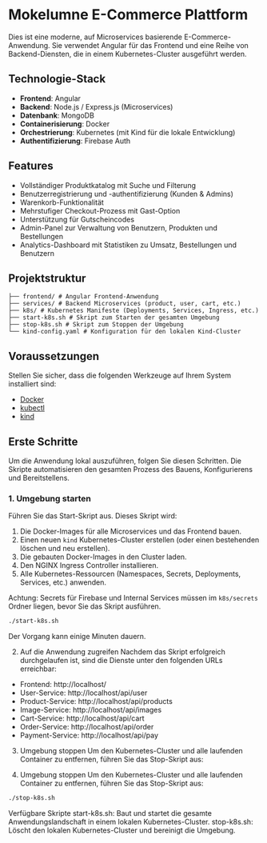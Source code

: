 # Mokelumne E-Commerce Plattform

Dies ist eine moderne, auf Microservices basierende E-Commerce-Anwendung. Sie verwendet Angular für das Frontend und eine Reihe von Backend-Diensten, die in einem Kubernetes-Cluster ausgeführt werden.

## Technologie-Stack

- **Frontend**: Angular
- **Backend**: Node.js / Express.js (Microservices)
- **Datenbank**: MongoDB
- **Containerisierung**: Docker
- **Orchestrierung**: Kubernetes (mit Kind für die lokale Entwicklung)
- **Authentifizierung**: Firebase Auth

## Features

- Vollständiger Produktkatalog mit Suche und Filterung
- Benutzerregistrierung und -authentifizierung (Kunden & Admins)
- Warenkorb-Funktionalität
- Mehrstufiger Checkout-Prozess mit Gast-Option
- Unterstützung für Gutscheincodes
- Admin-Panel zur Verwaltung von Benutzern, Produkten und Bestellungen
- Analytics-Dashboard mit Statistiken zu Umsatz, Bestellungen und Benutzern

## Projektstruktur

    ├── frontend/ # Angular Frontend-Anwendung 
    ├── services/ # Backend Microservices (product, user, cart, etc.) 
    ├── k8s/ # Kubernetes Manifeste (Deployments, Services, Ingress, etc.) 
    ├── start-k8s.sh # Skript zum Starten der gesamten Umgebung 
    ├── stop-k8s.sh # Skript zum Stoppen der Umgebung 
    └── kind-config.yaml # Konfiguration für den lokalen Kind-Cluster

## Voraussetzungen

Stellen Sie sicher, dass die folgenden Werkzeuge auf Ihrem System installiert sind:

- [Docker](https://www.docker.com/get-started)
- [kubectl](https://kubernetes.io/docs/tasks/tools/install-kubectl-macos/)
- [kind](https://kind.sigs.k8s.io/docs/user/quick-start/#installation)

## Erste Schritte

Um die Anwendung lokal auszuführen, folgen Sie diesen Schritten. Die Skripte automatisieren den gesamten Prozess des Bauens, Konfigurierens und Bereitstellens.

### 1. Umgebung starten

Führen Sie das Start-Skript aus. Dieses Skript wird:
1.  Die Docker-Images für alle Microservices und das Frontend bauen.
2.  Einen neuen `kind` Kubernetes-Cluster erstellen (oder einen bestehenden löschen und neu erstellen).
3.  Die gebauten Docker-Images in den Cluster laden.
4.  Den NGINX Ingress Controller installieren.
5.  Alle Kubernetes-Ressourcen (Namespaces, Secrets, Deployments, Services, etc.) anwenden.

Achtung: Secrets für Firebase und Internal Services müssen im `k8s/secrets` Ordner liegen, bevor Sie das Skript ausführen.

```bash
./start-k8s.sh
```

Der Vorgang kann einige Minuten dauern.

2. Auf die Anwendung zugreifen
Nachdem das Skript erfolgreich durchgelaufen ist, sind die Dienste unter den folgenden URLs erreichbar:


- Frontend: http://localhost/
- User-Service: http://localhost/api/user
- Product-Service: http://localhost/api/products
- Image-Service: http://localhost/api/images
- Cart-Service: http://localhost/api/cart
- Order-Service: http://localhost/api/order
- Payment-Service: http://localhost/api/pay

3. Umgebung stoppen
Um den Kubernetes-Cluster und alle laufenden Container zu entfernen, führen Sie das Stop-Skript aus:

3. Umgebung stoppen
Um den Kubernetes-Cluster und alle laufenden Container zu entfernen, führen Sie das Stop-Skript aus:

```bash
./stop-k8s.sh
```

Verfügbare Skripte
start-k8s.sh: Baut und startet die gesamte Anwendungslandschaft in einem lokalen Kubernetes-Cluster.
stop-k8s.sh: Löscht den lokalen Kubernetes-Cluster und bereinigt die Umgebung.
